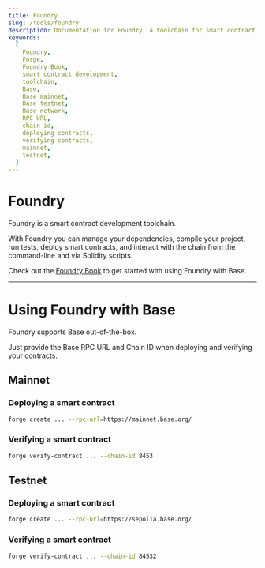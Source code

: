 ```yaml
---
title: Foundry
slug: /tools/foundry
description: Documentation for Foundry, a toolchain for smart contract development. Provides instructions on deploying and verifying contracts on Base's mainnet and testnet using Foundry.
keywords:
  [
    Foundry,
    Forge,
    Foundry Book,
    smart contract development,
    toolchain,
    Base,
    Base mainnet,
    Base testnet,
    Base network,
    RPC URL,
    chain id,
    deploying contracts,
    verifying contracts,
    mainnet,
    testnet,
  ]
---
```


# Foundry

Foundry is a smart contract development toolchain.

With Foundry you can manage your dependencies, compile your project, run tests, deploy smart contracts, and interact with the chain from the command-line and via Solidity scripts.

Check out the [Foundry Book](https://book.getfoundry.sh/) to get started with using Foundry with Base.

---

# Using Foundry with Base

Foundry supports Base out-of-the-box.

Just provide the Base RPC URL and Chain ID when deploying and verifying your contracts.

## Mainnet

### Deploying a smart contract

```bash
forge create ... --rpc-url=https://mainnet.base.org/
```

### Verifying a smart contract

```bash
forge verify-contract ... --chain-id 8453
```

## Testnet

### Deploying a smart contract

```bash
forge create ... --rpc-url=https://sepolia.base.org/
```

### Verifying a smart contract

```bash
forge verify-contract ... --chain-id 84532
```

